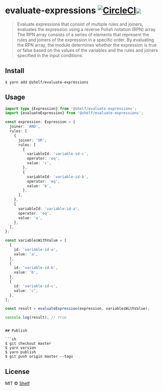 # evaluate-expressions [![CircleCI](https://circleci.com/gh/shelfio/evaluate-expressions/tree/master.svg?style=svg)](https://circleci.com/gh/shelfio/evaluate-expressions/tree/master)![](https://img.shields.io/badge/code_style-prettier-ff69b4.svg)

> Evaluate expressions that consist of multiple rules and joiners, evaluates the expression using a reverse Polish notation (RPN) array. The RPN array consists of a series of elements that represent the rules and joiners of the expression in a specific order. By evaluating the RPN array, the module determines whether the expression is true or false based on the values of the variables and the rules and joiners specified in the input conditions.

## Install

```
$ yarn add @shelf/evaluate-expressions
```

## Usage

```ts
import type {Expression} from '@shelf/evaluate-expressions';
import {evaluateExpression} from '@shelf/evaluate-expressions';

const expression: Expression = {
  joiner: 'AND',
  rules: [
    {
      joiner: 'OR',
      rules: [
        {
          variableId: 'variable-id-c',
          operator: 'eq',
          value: 'c',
        },
        {
          variableId: 'variable-id-b',
          operator: 'eq',
          value: 'b',
        },
      ],
    },
    {
      variableId: 'variable-id-a',
      operator: 'eq',
      value: 'a',
    },
  ],
};

const variablesWithValue = [
  {
    id: 'variable-id-a',
    value: 'a',
  },
  {
    id: 'variable-id-b',
    value: 'b',
  },
  {
    id: 'variable-id-c',
    value: 'c',
  },
];

const result = evaluateExpression(expression, variablesWithValue);

console.log(result); // true
```

````

## Publish

```sh
$ git checkout master
$ yarn version
$ yarn publish
$ git push origin master --tags
````

## License

MIT © [Shelf](https://shelf.io)
